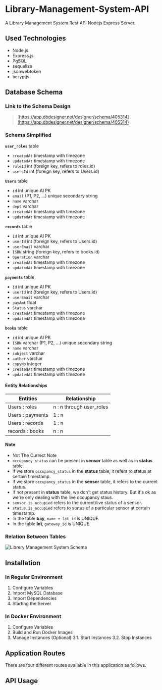# Library-Management-System-API
A Library Management System Rest API Nodejs Express Server.
## Used Technologies
* Node.js
* Express.js
* PgSQL
* sequelize
* jsonwebtoken
* bcryptjs
## Database Schema

### Link to the Schema Design
> [https://app.dbdesigner.net/designer/schema/405314](https://app.dbdesigner.net/designer/schema/405314)


### Schema Simplified

**`user_roles`** table
- `createdAt` timestamp with timezone
- `updatedAt` timestamp with timezone
- `roleId` int (foreign key, refers to roles.id)
- `usersId` int (foreign key, refers to Users.id)

**`Users`** table
- `id` int unique AI PK
- `email` (P1, P2, ...) unique secondary string
- `name` varchar
- `dept` varchar
- `createdAt` timestamp with timezone
- `updatedAt` timestamp with timezone

**`records`** table
- `id` int unique AI PK
- `userId` int (foreign key, refers to Users.id)
- `userEmail` varchar
- `ISBN` string (foreign key, refers to books.id)
- `Operation` varchar
- `createdAt` timestamp with timezone
- `updatedAt` timestamp with timezone

**`payments`** table
- `id` int unique AI PK
- `userId` int (foreign key, refers to Users.id)
- `userEmail` varchar
- `payAmt` float
- `Status` varchar
- `createdAt` timestamp with timezone
- `updatedAt` timestamp with timezone

**`books`** table
- `id` int unique AI PK
- `ISBN` varchar (P1, P2, ...) unique secondary string
- `name` varchar
- `subject` varchar
- `auther` varchar
- `copyNo` integer
- `createdAt` timestamp with timezone
- `updatedAt` timestamp with timezone

#### Entity Relationships

Entities | Relationship
--- | ---
Users : roles | n : n through user_roles
Users : payments | 1 : n
Users : records | 1 : n
records : books | n : n


#### Note

- Not The Currect Note 
- `occupancy_status` can be present in **sensor** table as well as in **status** table.
- If we store `occupancy_status` in the **status** table, it refers to status at certain timestamp.
- If we store `occupancy_status` in the **sensor** table, it refers to the current status.
- If not present in **status** table, we don't get status history. But it's ok as
we're only dealing with the live occupancy staus.
- `sensor.is_occupied` refers to the current/live status of a sensor.
- `status.is_occupied` refers to status of a particular sensor at certain timestamp.
- In the table **bay**, `name + lot_id` is UNIQUE.
- In the table **lot**, `gateway_id` is UNIQUE.



### Relation Between Tables
![Librery Management System Schema](/schema.png)


## Installation

### In Regular Environment

1. Configure Variables
2. Import MySQL Database
3. Import Dependencies
4. Starting the Server

### In Docker Environment

1. Configure Variables
2. Build and Run Docker Images
3. Manage Instances (Optional)
    3.1. Start Instances
    3.2. Stop Instances

## Application Routes
There are four different routes available in this application as follows.

## API Usage
